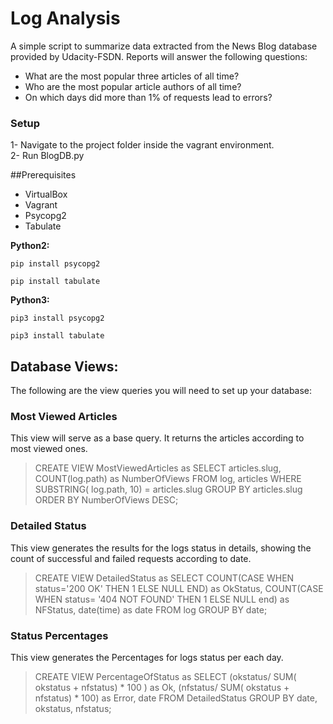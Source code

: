 # Log Analysis 

A simple script to summarize data extracted from the News Blog database provided by Udacity-FSDN. 
Reports will answer the following questions:

- What are the most popular three articles of all time?
- Who are the most popular article authors of all time?
- On which days did more than 1% of requests lead to errors?

### Setup
1- Navigate to the project folder inside the vagrant environment.</br>
2- Run BlogDB.py</br>

##Prerequisites
- VirtualBox
- Vagrant
- Psycopg2
- Tabulate

**Python2:**

```
pip install psycopg2
```
```
pip install tabulate
```

**Python3:**

```
pip3 install psycopg2
```
```
pip3 install tabulate
```

## Database Views:
The following are the view queries you will need to set up your database:

### Most Viewed Articles
This view will serve as a base query. It returns the articles according to most viewed ones.

> CREATE VIEW MostViewedArticles as SELECT articles.slug, COUNT(log.path) as NumberOfViews FROM log, articles WHERE SUBSTRING( log.path, 10) = articles.slug GROUP BY articles.slug ORDER BY NumberOfViews DESC;


### Detailed Status
This view generates the results for the logs status in details, showing the count of successful and failed  requests according to date.

> CREATE VIEW DetailedStatus as  SELECT COUNT(CASE WHEN status='200 OK' THEN 1 ELSE NULL END) as OkStatus, COUNT(CASE WHEN status= '404 NOT FOUND' THEN 1 ELSE NULL end) as NFStatus, date(time) as date FROM log GROUP BY date;


### Status Percentages
This view generates the Percentages for logs status per each day.

> CREATE VIEW PercentageOfStatus as SELECT (okstatus/ SUM( okstatus + nfstatus) * 100 ) as Ok, (nfstatus/ SUM( okstatus + nfstatus) * 100) as Error, date FROM DetailedStatus GROUP BY date, okstatus, nfstatus;
